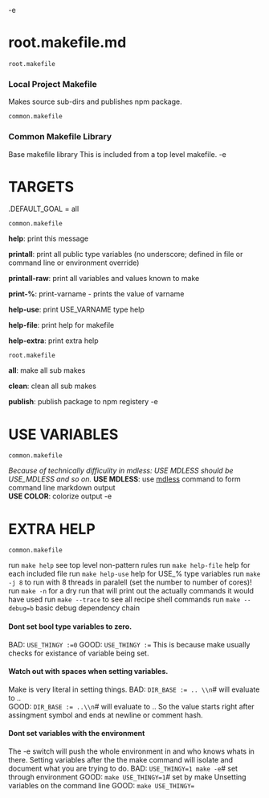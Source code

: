 -e 
# root.makefile.md


`root.makefile` 

### Local Project Makefile 
Makes source sub-dirs and publishes npm package. 

`common.makefile` 
### Common Makefile Library 
Base makefile library 
This is included from a top level makefile. 
-e 
# TARGETS


.DEFAULT_GOAL = all 


`common.makefile` 

**help**: print this message 

**printall**: print all public type variables (no underscore; defined in file or command line or environment override) 

**printall-raw**: print all variables and values known to make 

**print-%**: print-varname - prints the value of varname 

**help-use**: print USE_VARNAME type help 

**help-file**: print help for makefile 

**help-extra**: print extra help 

`root.makefile` 

**all**: make all sub makes 

**clean**: clean all sub makes 

**publish**: publish package to npm registery
-e 
# USE VARIABLES


`common.makefile` 

*Because of technically difficulity in mdless: USE MDLESS should be USE_MDLESS and so on.* 
**USE MDLESS**: use [mdless](https://github.com/ttscoff/mdless) command to form command line markdown output  
**USE COLOR**: colorize output
-e 
# EXTRA HELP


`common.makefile` 
 
run `make help` see top level non-pattern rules 
run `make help-file` help for each included file 
run `make help-use` help for USE_\% type variables 
run `make -j 8` to run with 8 threads in paralell (set the number to number of cores)! 
run `make -n` for a dry run that will print out the actually commands it would have used 
run `make --trace` to see all recipe shell commands 
run `make --debug=b` basic debug dependency chain 
#### Dont set bool type variables to zero. 
BAD: `USE_THINGY :=0` 
GOOD: `USE_THINGY :=` 
This is because make usually checks for existance of variable being set. 
#### Watch out with spaces when setting variables. 
Make is very literal in setting things. 
BAD: `DIR_BASE := .. \\n`# will evaluate to ..  
GOOD: `DIR_BASE := ..\\n`# will evaluate to .. 
So the value starts right after assingment symbol and ends at newline or comment hash. 
#### Dont set variables with the environment 
The -e switch will push the whole environment in and who knows whats in there. 
Setting variables after the the make command will isolate and document what you are trying to do. 
BAD: `USE_THINGY=1 make -e`# set through environment 
GOOD: `make USE_THINGY=1`# set by make 
Unsetting variables on the command line 
GOOD: `make USE_THINGY=`
